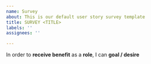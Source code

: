 ```yaml
---
name: Survey
about: This is our default user story survey template
title: SURVEY <TITLE>
labels: ''
assignees: ''

---
```


In order to **receive benefit** as a **role**, I can **goal / desire**
